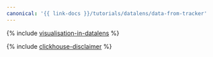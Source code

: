 ```yaml
---
canonical: '{{ link-docs }}/tutorials/datalens/data-from-tracker'
---
```


{% include [visualisation-in-datalens](../../_tutorials/datalens/data-from-tracker.md) %}

{% include [clickhouse-disclaimer](../../_includes/clickhouse-disclaimer.md) %}